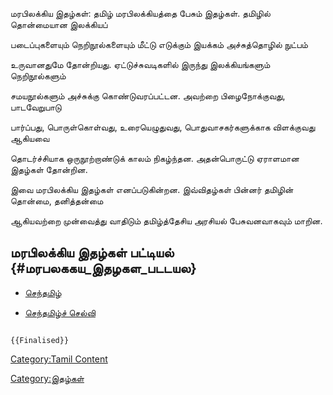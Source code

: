 மரபிலக்கிய இதழ்கள்: தமிழ் மரபிலக்கியத்தை பேசும் இதழ்கள். தமிழில் தொன்மையான இலக்கியப்
படைப்புகளையும் நெறிநூல்களையும் மீட்டு எடுக்கும் இயக்கம் அச்சுத்தொழில் நுட்பம்
உருவானதுமே தோன்றியது. ஏட்டுச்சுவடிகளில் இருந்து இலக்கியங்களும் நெறிநூல்களும்
சமயநூல்களும் அச்சுக்கு கொண்டுவரப்பட்டன. அவற்றை பிழைநோக்குவது, பாடவேறுபாடு
பார்ப்பது, பொருள்கொள்வது, உரையெழுதுவது, பொதுவாசகர்களுக்காக விளக்குவது ஆகியவை
தொடர்ச்சியாக ஒருநூற்றாண்டுக் காலம் நிகழ்ந்தன. அதன்பொருட்டு ஏராளமான இதழ்கள் தோன்றின.
இவை மரபிலக்கிய இதழ்கள் எனப்படுகின்றன. இவ்விதழ்கள் பின்னர் தமிழின் தொன்மை, தனித்தன்மை
ஆகியவற்றை முன்வைத்து வாதிடும் தமிழ்த்தேசிய அரசியல் பேசுவனவாகவும் மாறின.

## மரபிலக்கிய இதழ்கள் பட்டியல் {#மரபலககய_இதழகள_படடயல}

-   [செந்தமிழ்](செந்தமிழ்_(இதழ்) "wikilink")
-   [செந்தமிழ்ச் செல்வி](செந்தமிழ்ச்_செல்வி "wikilink")

```{=mediawiki}
{{Finalised}}
```
[Category:Tamil Content](Category:Tamil_Content "wikilink")
[Category:இதழ்கள்](Category:இதழ்கள் "wikilink")
